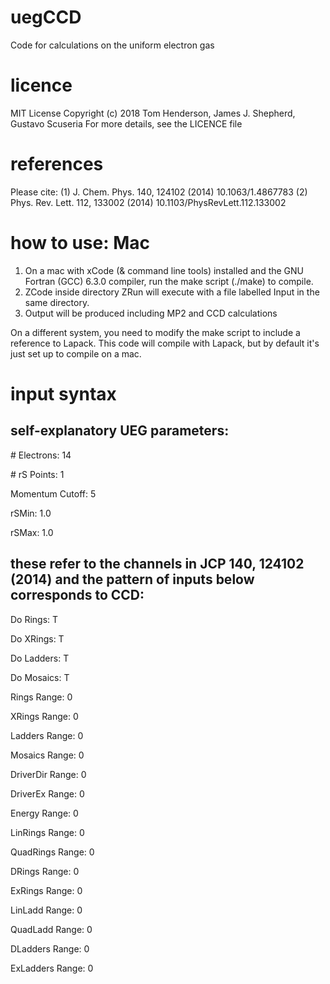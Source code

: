 # uegCCD
Code for calculations on the uniform electron gas

# licence
MIT License
Copyright (c) 2018 Tom Henderson, James J. Shepherd, Gustavo Scuseria
For more details, see the LICENCE file

# references
Please cite:
(1) J. Chem. Phys. 140, 124102 (2014) 10.1063/1.4867783
(2) Phys. Rev. Lett. 112, 133002 (2014) 10.1103/PhysRevLett.112.133002

# how to use: Mac
1. On a mac with xCode (& command line tools) installed and the GNU Fortran (GCC) 6.3.0 compiler, run the make script (./make) to compile. 
2. ZCode inside directory ZRun will execute with a file labelled Input in the same directory.
3. Output will be produced including MP2 and CCD calculations

On a different system, you need to modify the make script to include
a reference to Lapack. This code will compile with Lapack, but by
default it's just set up to compile on a mac.

# input syntax

## self-explanatory UEG parameters:
\# Electrons:      14

\# rS Points:      1

Momentum Cutoff:  5

rSMin:            1.0

rSMax:            1.0

## these refer to the channels in JCP 140, 124102 (2014) and the pattern of inputs below corresponds to CCD:
Do Rings:         T

Do XRings:        T

Do Ladders:       T

Do Mosaics:       T

Rings Range:      0

XRings Range:     0

Ladders Range:    0

Mosaics Range:    0

DriverDir Range:  0

DriverEx Range:   0

Energy Range:     0

LinRings Range:   0

QuadRings Range:  0

DRings Range:     0

ExRings Range:    0

LinLadd Range:    0

QuadLadd Range:   0

DLadders Range:   0

ExLadders Range:  0
